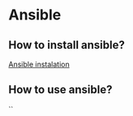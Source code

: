 # Ansible

## How to install ansible?

[Ansible instalation](https://docs.ansible.com/ansible/latest/installation_guide/intro_installation.html)

## How to use ansible?

``
